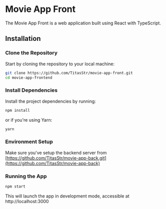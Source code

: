 # Movie App Front
The Movie App Front is a web application built using React with TypeScript.

## Installation
### Clone the Repository
Start by cloning the repository to your local machine:
```bash
git clone https://github.com/TitasStr/movie-app-front.git
cd movie-app-frontend
```
### Install Dependencies
Install the project dependencies by running:
```bash
npm install
```
or if you're using Yarn:
```bash
yarn
```
### Environment Setup
Make sure you've setup the backend server from [https://github.com/TitasStr/movie-app-back.git](https://github.com/TitasStr/movie-app-back)

### Running the App
```bash
npm start
```
This will launch the app in development mode, accessible at http://localhost:3000
